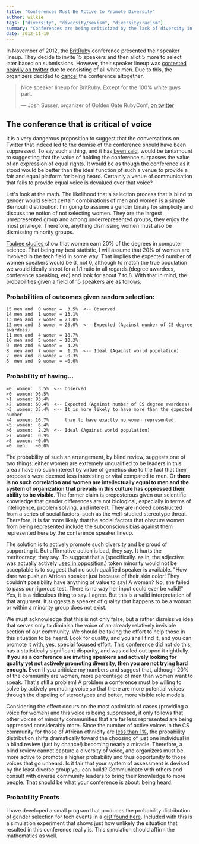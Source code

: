 ```yaml
---
title: "Conferences Must Be Active to Promote Diversity"
author: wilkie
tags: ["diversity", "diversity/sexism", "diversity/racism"]
summary: "Conferences are being criticized by the lack of diversity in their speaker lineup. This has led to such a critism causing the cancelation of a conference. I argue that this is correct as the conference is devalued by its lack of diversity, and it should have been more active in its promotion of voice."
date: 2012-11-19
---
```


In November of 2012, the [BritRuby](http://britruby.com) conference presented their speaker lineup. They decide to invite 15 speakers and then
allot 5 more to select later based on submissions. However, their speaker lineup was [contested heavily on twitter](https://twitter.com/joshsusser/status/269844125363339264) due to consisting of all white men. Due to this,
the organizers decided to [cancel](http://2013.britruby.com/) the conference altogether.

> Nice speaker lineup for BritRuby. Except for the 100% white guys part.
>
> <div class="citation">&mdash; Josh Susser, organizer of Golden Gate RubyConf, <a href="https://twitter.com/joshsusser/status/269844125363339264">on twitter</a></div>

## The conference that is critical of voice

It is a very dangerous proposition to suggest that the conversations on Twitter that indeed led to the demise of the conference
should have been suppressed. To say such a thing, and it has [been said](https://gist.github.com/4106776), would be tantamount to suggesting that the value of
holding the conference surpasses the value of an expression of equal rights. It would be as though the conference as it stood would be better
than the ideal function of such a venue to provide a fair and equal platform for being heard. Certainly a venue of communication that
fails to provide equal voice is devalued over that voice?

Let's look at the math. The likelihood that a selection process that is blind to gender would select certain combinations of men and women
is a simple Bernoulli distribution. I'm going to assume a gender binary for simplicity and discuss the notion of not selecting women. They
are the largest unrepresented group and among underrepresented groups, they enjoy the most privilege. Therefore, anything dismissing women must also be dismissing minority
groups.

[Taubee studies](http://cra.org/uploads/documents/resources/taulbee/CRA_Taulbee_2011-2012_Results.pdf) show that women earn 20% of the degrees in computer science. That being my best statistic, I will assume
that 20% of women are involved in the tech field in some way. That implies the expected number of women speakers would be 3, not 0, although to match the true population we
would ideally shoot for a 1:1 ratio in all regards (degree awardees, conference speaking, etc) and look for about 7 to 8. With that in mind, the probabilities given a field of 15 speakers are as follows:

### Probabilities of outcomes given random selection:
```
15 men and  0 women =  3.5%  <-- Observed
14 men and  1 women = 13.1%
13 men and  2 women = 23.0%
12 men and  3 women = 25.0%  <-- Expected (Against number of CS degree awardees)
11 men and  4 women = 18.7%
10 men and  5 women = 10.3%
9  men and  6 women =  4.2%
8  men and  7 women =  1.3%  <-- Ideal (Against world population)
7  men and  8 women = ~0.3%
6  men and  9 women = ~0.0%
```

### Probability of having...
```
=0  women:  3.5%  <-- Observed
>0  women: 96.5%
>1  women: 83.4%
>2  women: 60.4%  <-- Expected (Against number of CS degree awardees)
>3  women: 35.4%  <-- It is more likely to have more than the expected number
>4  women: 16.7%      than to have exactly no women represented.
>5  women:  6.4%
>6  women:  2.2%  <-- Ideal (Against world population)
>7  women:  0.9%
>8  women: ~0.0%
=0  men:   ~0.0%
```

The probability of such an arrangement, by blind review, suggests one of two things: either women are extremely unqualified to be
leaders in this area / have no such interest by virtue of genetics due to the fact that their proposals were deemed less interesting or vital
compared to men. Or **there is no such correlation and women are intellectually equal to men and the system of organization that prevails in this culture
has oppressed their ability to be visible**. The former claim is preposterous given our scientific knowledge that gender differences are
not biological, especially in terms of intelligence, problem solving, and interest. They are indeed constructed from a series of social
factors, such as the well-studied stereotype threat. Therefore, it is far more likely that the social factors that obscure women from
being represented include the subconscious bias against them represented here by the conference speaker lineup.

The solution is to actively promote such diversity and be proud of supporting it. But affirmative action is bad, they say. It hurts the meritocracy, they say.
To suggest that a (specifically. as in, the adjective was actually actively [used in opposition](https://gist.github.com/4106776).) token minority would not be acceptable is to suggest that
no such qualified speaker is available. "How dare we push an African speaker just because of their skin color! They couldn't possibility have anything of value to
say! A woman? No, she failed to pass our rigorous test. There is no way her input could ever be valid!" Yes, it is a ridiculous thing to say. I agree. But this
is a valid interpretation of that argument. It suggests a speaker of quality that happens to be a woman or within a minority group does not exist.

  We must acknowledge that
this is not only false, but a rather dismissive idea that serves only to diminish the voice of an already relatively invisible
section of our community. We should be taking the effort to help those in this situation to be heard. Look for quality, and you shall find it,
  and you can promote it with, yes, special focused effort. This conference did not do this, has a statistically significant disparity, and
was called out upon it rightfully. **If you as a conference are inviting speakers and actively looking for quality yet not actively promoting diversity, then you are not trying hard enough.** Even if you criticize my numbers and suggest that, although 20% of the community are women, more percentage of men than women want to speak. That's
still a problem! A problem a conference must be willing to solve by actively promoting voice so that there are more potential voices
through the dispeling of stereotypes and better, more visible role models.

Considering the effect occurs on the most optimistic of cases (providing a voice for women) and this voice is being suppressed, it only follows that
other voices of minority communities that are far less represented are being oppressed considerably more. Since the number of active voices in the
CS community for those of African ethnicity are [less than 1%](http://www.math.buffalo.edu/mad/computer-science/cs-peeps.html), the probability distribution shifts dramatically toward the choosing of just one individual
in a blind review (just by chance!) becoming nearly a miracle. Therefore, a blind review cannot capture a diversity of voice, and organizers must
be more active to promote a higher probability and thus opportunity to those voices that go unheard. Is it fair that your system of assessment is devised by
the least diverse group you can build? Communicate with others and consult with diverse community leaders to bring their knowledge to more people.
That should be what your conference is about: being heard.

### Probability Proofs

I have developed a small program that produces the probability distribution of gender selection
for tech events in a [gist found here](https://gist.github.com/4114968). Included with this is
a simulation experiment that shows just how unlikely the situation that resulted in this conference
really is. This simulation should affirm the mathematics as well.
